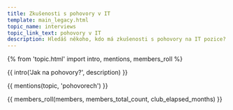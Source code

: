 ```yaml
---
title: Zkušenosti s pohovory v IT
template: main_legacy.html
topic_name: interviews
topic_link_text: pohovory v IT
description: Hledáš někoho, kdo má zkušenosti s pohovory na IT pozice? Co máš očekávat a na co se máš připravit? Nepovedl se ti pohovor a chceš to s někým probrat? Čím to mohlo být a jak to příště zvládnout lépe? Jak se dají řešit úlohy, které ti dali?
---
```

{% from 'topic.html' import intro, mentions, members_roll %}

{{ intro('Jak na pohovory?', description) }}

{{ mentions(topic, 'pohovorech') }}

{{ members_roll(members, members_total_count, club_elapsed_months) }}
